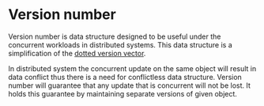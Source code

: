 # Version number

Version number is data structure designed to be useful under the concurrent
workloads in distributed systems. This data structure is a simplification of
the [dotted version vector].

In distributed system the concurrent update on the same object will result in
data conflict thus there is a need for conflictless data structure. Version
number will guarantee that any update that is concurrent will not be lost. It
holds this guarantee by maintaining separate versions of given object.

[dotted version vector]: (https://arxiv.org/abs/1011.5808)
